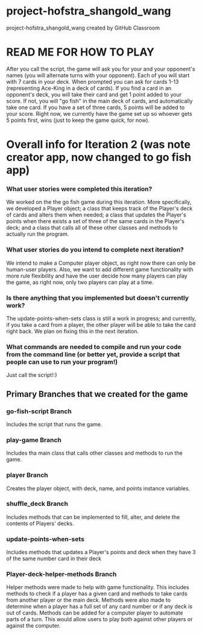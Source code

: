 # project-hofstra_shangold_wang
project-hofstra_shangold_wang created by GitHub Classroom

# READ ME FOR HOW TO PLAY
After you call the script, the game will ask you for your and your opponent's names (you will alternate turns with your opponent). Each of you will start with 7 cards in your deck. When prompted you can ask for cards 1-13 (representing Ace-King in a deck of cards). If you find a card in an opponent's deck, you will take their card and get 1 point added to your score. If not, you will "go fish" in the main deck of cards, and automatically take one card. If you have a set of three cards, 5 points will be added to your score. Right now, we currently have the game set up so whoever gets 5 points first, wins (just to keep the game quick, for now).

# Overall info for Iteration 2 (was note creator app, now changed to go fish app)

### What user stories were completed this iteration? 
We worked on the the go fish game during this iteration. More specifically, we developed a Player object; a class that keeps track of the Player's deck of cards and alters them when needed; a class that updates the Player's points when there exists a set of three of the same cards in the Player's deck; and a class that calls all of these other classes and methods to actually run the program.

### What user stories do you intend to complete next iteration? 
We intend to make a Computer player object, as right now there can only be human-user players. Also, we want to add different game functionality with more rule flexibility and have the user decide how many players can play the game, as right now, only two players can play at a time.

### Is there anything that you implemented but doesn't currently work? 
The update-points-when-sets class is still a work in progress; and currently, if you take a card from a player, the other player will be able to take the card right back. We plan on fixing this in the next iteration.

### What commands are needed to compile and run your code from the command line (or better yet, provide a script that people can use to run your program!)
Just call the script!:)

## Primary Branches that we created for the game

### go-fish-script Branch
Includes the script that runs the game.

### play-game Branch
Includes tha main class that calls other classes and methods to run the game.

### player Branch
Creates the player object, with deck, name, and points instance variables.

### shuffle_deck Branch
Includes methods that can be implemented to fill, alter, and delete the contents of Players' decks.

### update-points-when-sets
Includes methods that updates a Player's points and deck when they have 3 of the same number card in their deck

### Player-deck-helper-methods Branch
Helper methods were made to help with game functionality. This includes methods to check if a player has a given card and methods to take cards from another player or the main deck. Methods were also made to determine when a player has a full set of any card number or if any deck is out of cards. Methods can be added for a computer player to automate parts of a turn. This would allow users to play both against other players or against the computer.





